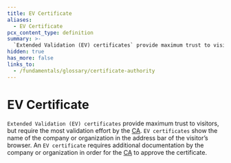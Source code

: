 ```yaml
---
title: EV Certificate
aliases:
  - EV Certificate
pcx_content_type: definition
summary: >-
  `Extended Validation (EV) certificates` provide maximum trust to visitors, but require the most validation effort by the [CA](/fundamentals/glossary/#certificate-authority). `EV certificates` show the name of the company or organization in the address bar of the visitor’s browser. An `EV certificate` requires additional documentation by the company or organization in order for the [CA](/fundamentals/glossary/#certificate-authority) to approve the certificate.
hidden: true
has_more: false
links_to:
  - /fundamentals/glossary/certificate-authority
---
```


# EV Certificate

`Extended Validation (EV) certificates` provide maximum trust to visitors, but require the most validation effort by the [CA](/fundamentals/glossary/certificate-authority). `EV certificates` show the name of the company or organization in the address bar of the visitor’s browser. An `EV certificate` requires additional documentation by the company or organization in order for the [CA](/fundamentals/glossary/certificate-authority) to approve the certificate.
